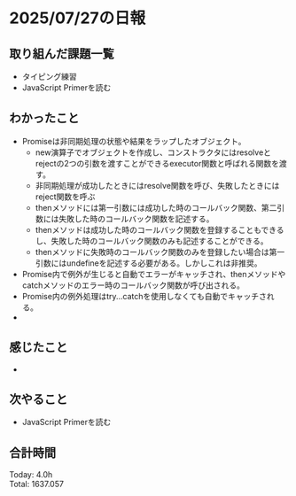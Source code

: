 # 2025/07/27の日報
## 取り組んだ課題一覧
* タイピング練習
* JavaScript Primerを読む
## わかったこと 
* Promiseは非同期処理の状態や結果をラップしたオブジェクト。
  * new演算子でオブジェクトを作成し、コンストラクタにはresolveとrejectの2つの引数を渡すことができるexecutor関数と呼ばれる関数を渡す。
  * 非同期処理が成功したときにはresolve関数を呼び、失敗したときにはreject関数を呼ぶ
  * thenメソッドには第一引数には成功した時のコールバック関数、第二引数には失敗した時のコールバック関数を記述する。
  * thenメソッドは成功した時のコールバック関数を登録することもできるし、失敗した時のコールバック関数のみも記述することができる。
  * thenメソッドに失敗時のコールバック関数のみを登録したい場合は第一引数にはundefineを記述する必要がある。しかしこれは非推奨。
*  Promise内で例外が生じると自動でエラーがキャッチされ、thenメソッドやcatchメソッドのエラー時のコールバック関数が呼び出される。
  * Promise内の例外処理はtry...catchを使用しなくても自動でキャッチされる。
  *   
## 感じたこと
* 
## 次やること
* JavaScript Primerを読む
##  合計時間 
Today: 4.0h<br>
Total: 1637.057
